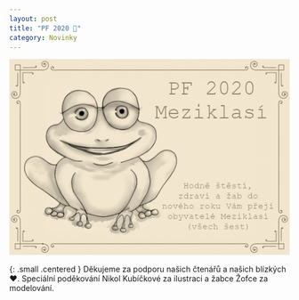 ```yaml
---
layout: post
title: "PF 2020 🎉"
category: Novinky
---
```


![PF 2020 Meziklasí](/assets/img/PF-2020.png)

{: .small .centered }
Děkujeme za podporu našich čtenářů a našich blízkých ♥️.
Speciální poděkování Nikol Kubíčkové za ilustraci a žabce Žofce za modelování.
